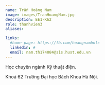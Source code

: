 ```yaml
---
name: Trần Hoàng Nam
image: images/TranHoangNam.jpg
description: EE1-K62
role: thanhvien3
aliases:

links:
  #home-page: https://fb.com/hoangnambnlc
  linkedin: #
  email: nam.th174084@sis.hust.edu.vn
---
```


Học chuyên ngành Kỹ thuật điện.

Khoá 62 Trường Đại học Bách Khoa Hà Nội.
